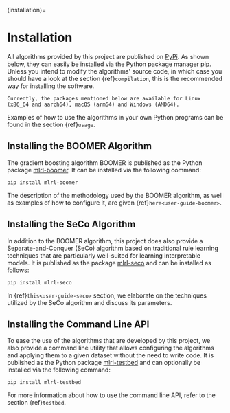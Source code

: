 (installation)=

# Installation

All algorithms provided by this project are published on [PyPi](https://pypi.org/). As shown below, they can easily be installed via the Python package manager [pip](<https://en.wikipedia.org/wiki/Pip_(package_manager)>). Unless you intend to modify the algorithms' source code, in which case you should have a look at the section {ref}`compilation`, this is the recommended way for installing the software.

```{note}
Currently, the packages mentioned below are available for Linux (x86_64 and aarch64), macOS (arm64) and Windows (AMD64).
```

Examples of how to use the algorithms in your own Python programs can be found in the section {ref}`usage`.

## Installing the BOOMER Algorithm

The gradient boosting algorithm BOOMER is published as the Python package [mlrl-boomer](https://pypi.org/project/mlrl-boomer/). It can be installed via the following command:

```text
pip install mlrl-boomer
```

The description of the methodology used by the BOOMER algorithm, as well as examples of how to configure it, are given {ref}`here<user-guide-boomer>`.

## Installing the SeCo Algorithm

In addition to the BOOMER algorithm, this project does also provide a Separate-and-Conquer (SeCo) algorithm based on traditional rule learning techniques that are particularly well-suited for learning interpretable models. It is published as the package [mlrl-seco](https://pypi.org/project/mlrl-seco/) and can be installed as follows:

```text
pip install mlrl-seco
```

In {ref}`this<user-guide-seco>` section, we elaborate on the techniques utilized by the SeCo algorithm and discuss its parameters.

## Installing the Command Line API

To ease the use of the algorithms that are developed by this project, we also provide a command line utility that allows configuring the algorithms and applying them to a given dataset without the need to write code. It is published as the Python package [mlrl-testbed](https://pypi.org/project/mlrl-testbed/) and can optionally be installed via the following command:

```text
pip install mlrl-testbed
```

For more information about how to use the command line API, refer to the section {ref}`testbed`.

